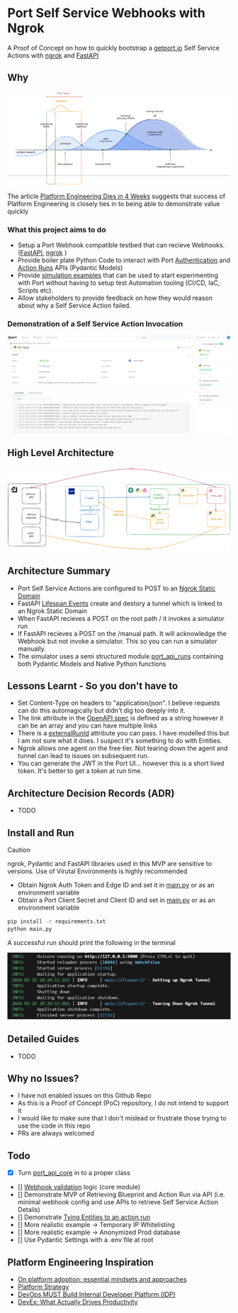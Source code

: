 # Port Self Service Webhooks with Ngrok

A Proof of Concept on how to quickly bootstrap a [getport.io](https://app.getport.io/) Self Service Actions with [ngrok](https://ngrok.com/) and [FastAPI](https://fastapi.tiangolo.com/)

## Why

![image](docs/images/why.png)

The article [Platform Engineering Dies in 4 Weeks](https://thenewstack.io/platform-engineering-dies-in-4-weeks/) suggests that success of Platform Engineering is closely ties in to being able to demonstrate value quickly

### What this project aims to do

* Setup a Port Webhook compatible testbed that can recieve Webhooks.  ([FastAPI](https://fastapi.tiangolo.com/),  [ngrok](https://ngrok.com/) )
* Provide boiler plate Python Code to interact with Port [Authentication](https://github.com/firecube-oss/port-webhooks-with-ngrok/blob/main/port_api_core.py) and [Action Runs](https://github.com/firecube-oss/port-webhooks-with-ngrok/blob/main/port_api_runs.py) APIs (Pydantic Models)
* Provide [simulation examples](https://github.com/firecube-oss/port-webhooks-with-ngrok/blob/main/port_runs_simulator.py) that can be used to start experimenting with Port without having to setup test Automation tooling (CI/CD, IaC, Scripts etc). 
* Allow stakeholders to provide feedback on how they would reason about why a Self Service Action failed. 

### Demonstration of a Self Service Action Invocation

![image](docs/images/example.png)

## High Level Architecture

![image](docs/architecture/high-level.png)

## Architecture Summary

* Port Self Service Actions are configured to POST to an [Ngrok Static Domain](https://ngrok.com/blog-post/free-static-domains-ngrok-users)
* FastAPI [Lifespan Events](https://fastapi.tiangolo.com/advanced/events/) create and destory a tunnel which is linked to an Ngrok Static Domain
* When FastAPI recieves a POST on the root path / it invokes a simulator run 
* If FastAPI recieves a POST on the /manual path. It will acknowledge the Webhook but not invoke a simulator. This so you can run  a simulator manually. 
* The simulator uses a semi structured module [port_api_runs]() containing both Pydantic Models and Native Python functions

## Lessons Learnt - So you don't have to

* Set Content-Type on headers to "application/json". I believe requests can do this automagically but didn't dig too deeply into it. 
* The link attribute in the [OpenAPI spec](https://api.getport.io/static/index.html#/Action%20Runs/patch_v1_actions_runs__run_id_) is defined as a string however it can be an array and you can have multiple links
* There is a [externalRunId](https://api.getport.io/static/index.html#/Action%20Runs/patch_v1_actions_runs__run_id_) attribute you can pass. I have modelled this but I am not sure what it does. I suspect it's something to do with Entities. 
* Ngrok allows one agent on the free tier. Not tearing down the agent and tunnel can lead to issues on subsequent run. 
* You can generate the JWT in the Port UI... however this is a short lived token. It's better to get a token at run time. 

## Architecture Decision Records (ADR)

* TODO

## Install and Run

> [!CAUTION]
> ngrok, Pydantic and FastAPI libraries used in this MVP are sensitive to versions. Use of Virutal Environments is highly recommended 

* Obtain Ngrok Auth Token and Edge ID and set it in [main.py](https://github.com/firecube-oss/port-webhooks-with-ngrok/blob/main/main.py#L13-L14) or as an environment variable 
* Obtain a Port Client Secret and Client ID and set in [main.py](https://github.com/firecube-oss/port-webhooks-with-ngrok/blob/main/main.py#L15-L16) or as an environment variable 

```bash
pip install -r requirements.txt
python main.py
```

A successful run should print the following in the terminal

![image](docs/images/terminal.png)

## Detailed Guides

* TODO

## Why no Issues? 

* I have not enabled issues on this Github Repo
* As this is a Proof of Concept (PoC) repository, I do not intend to support it
* I would like to make sure that I don't mislead or frustrate those trying to use the code in this repo
* PRs are always welcomed 

## Todo 

* [x] Turn [port_api_core]() in to a proper class
* [] [Webhook validation](https://docs.getport.io/create-self-service-experiences/setup-backend/webhook/signature-verification/) logic (core module) 
* [] Demonstrate MVP of Retrieving Blueprint and Action Run via API (i.e. minimal webhook config and use APIs to retrieve Self Service Action Details)
* [] Demonstrate [Tying Entities to an action run](https://docs.getport.io/create-self-service-experiences/reflect-action-progress/#tying-entities-to-an-action-run)
* [] More realistic example -> Temporary IP Whitelisting
* [] More realistic example -> Anonymized Prod database 
* [] Use Pydantic Settings with a .env file at root

## Platform Engineering Inspiration

* [On platform adoption: essential mindsets and approaches](https://www.engineeringprimer.com/p/on-platform-adoption-essential-mindsets)
* [Platform Strategy](https://leanpub.com/platformstrategy)
* [DevOps MUST Build Internal Developer Platform (IDP)](https://youtu.be/j5i00z3QXyU?list=PLyicRj904Z9_50dH2eD5prLZ8b9A-fdgt&t=731)
* [DevEx: What Actually Drives Productivity](https://queue.acm.org/detail.cfm?id=3595878)
